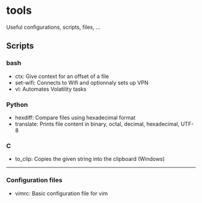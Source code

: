 # tools
Useful configurations, scripts, files, ...

## Scripts

### bash
* ctx: Give context for an offset of a file
* set-wifi: Connects to Wifi and optionnaly sets up VPN
* vl: Automates Volatility tasks

### Python
	
* hexdiff: Compare files using hexadecimal format
* translate: Prints file content in binary, octal, decimal, hexadecimal, UTF-8

### C
* to_clip: Copies the given string into the clipboard (Windows)



---
### Configuration files

* vimrc: Basic configuration file for vim

